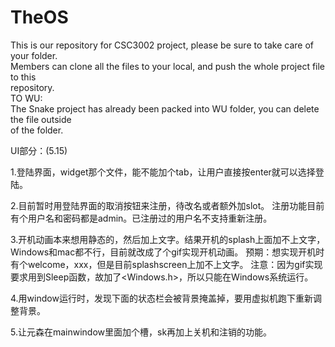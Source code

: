 # TheOS
This is our repository for CSC3002 project, please be sure to take care of your folder.<br>
Members can clone all the files to your local, and push the whole project file to this<br>
repository.<br>
TO WU:<br>
The Snake project has already been packed into WU folder, you can delete the file outside<br>
of the folder.<br>



UI部分：(5.15)

1.登陆界面，widget那个文件，能不能加个tab，让用户直接按enter就可以选择登陆。

2.目前暂时用登陆界面的取消按钮来注册，待改名或者额外加slot。
  注册功能目前有个用户名和密码都是admin。已注册过的用户名不支持重新注册。
  
3.开机动画本来想用静态的，然后加上文字。结果开机的splash上面加不上文字，Windows和mac都不行，目前就改成了个gif实现开机动画。
  预期：想实现开机时有个welcome，xxx，但是目前splashscreen上加不上文字。
  注意：因为gif实现要求用到Sleep函数，故加了<Windows.h>，所以只能在Windows系统运行。
  
4.用window运行时，发现下面的状态栏会被背景掩盖掉，要用虚拟机跑下重新调整背景。
 
5.让元森在mainwindow里面加个槽，sk再加上关机和注销的功能。
